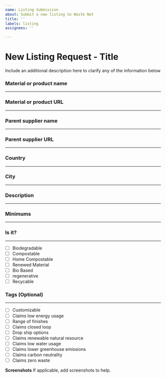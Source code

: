 ```yaml
---
name: Listing Submission
about: Submit a new listing to Waste Not
title: ''
labels: listing
assignees: ''

---
```


# New Listing Request - Title

Include an additional description here to clarify any of the information below


### Material or product name
* * *


### Material or product URL
* * *


### Parent supplier name
* * *


### Parent supplier URL
* * *


### Country
* * *


### City
* * *


### Description
* * *


### Minimums
* * *


### Is it?
* * *
- [ ] Biodegradable
- [ ] Compostable
- [ ] Home Compostable
- [ ] Renewed Material
- [ ] Bio Based
- [ ] regenerative
- [ ] Recycable

### Tags (Optional)
* * *
- [ ] Customizable
- [ ] Claims low energy usage
- [ ] Range of finishes
- [ ] Claims closed loop
- [ ] Drop ship options
- [ ] Claims renewable natural resource
- [ ] Claims low water usage
- [ ] Claims lower greenhouse emissions
- [ ] Claims carbon neutrality
- [ ] Claims zero waste

**Screenshots**
If applicable, add screenshots to help.
